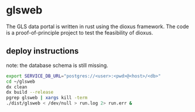 # glsweb

The GLS data portal is written in rust using the dioxus framework.
The code is a proof-of-principle project to test the feasibility of dioxus.

## deploy instructions

note: the database schema is still missing.

```bash
export SERVICE_DB_URL="postgres://<user>:<pwd>@<host>/<db>"
cd ~/glsweb
dx clean
dx build --release
pgrep glsweb | xargs kill -term
./dist/glsweb < /dev/null > run.log 2> run.err &
```
